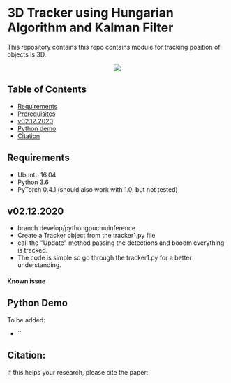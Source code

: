 # 3D Tracker using Hungarian Algorithm and Kalman Filter

This repository contains this repo contains module for tracking position of objects is 3D.

<p align="center">
  <img src="data/to be added" />
</p>

## Table of Contents

* [Requirements](#requirements)
* [Prerequisites](#prerequisites)
* [v02.12.2020](#v02.12.2020)
* [Python demo](#python-demo)
* [Citation](#citation)

## Requirements

* Ubuntu 16.04
* Python 3.6
* PyTorch 0.4.1 (should also work with 1.0, but not tested)


## v02.12.2020
* branch develop/pythongpucmuinference
* Create a Tracker object from the tracker1.py file
* call the "Update" method passing the detections and booom everything is tracked.
* The code is simple so go through the tracker1.py for a better understanding. 

#### Known issue




## Python Demo <a name="python-demo"/>

To be added:
* ``

## Citation:

If this helps your research, please cite the paper:

```
```
